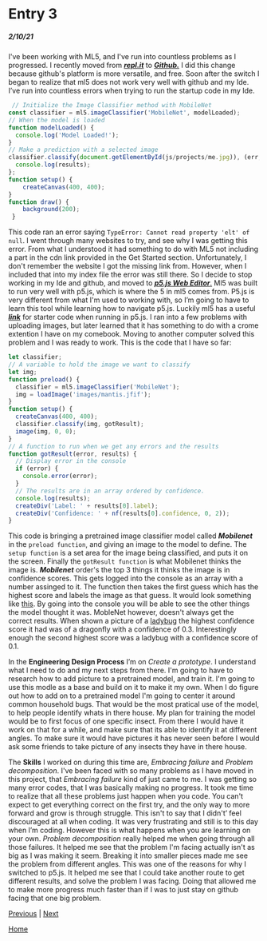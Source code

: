 # Entry 3
##### 2/10/21

I've been working with ML5, and I've run into countless problems as I progressed. I recently moved from <a href="https://repl.it">_**repl.it**_</a> to <a href="https://github.com">_**Github.**_</a> I did this change because github's platform is more versatile, and free.
Soon after the switch I began to realize that ml5 does not work very well with github and my Ide. I’ve run into countless errors when trying to run the startup code in my Ide.
```javascript
 // Initialize the Image Classifier method with MobileNet
const classifier = ml5.imageClassifier('MobileNet', modelLoaded);
// When the model is loaded
function modelLoaded() {
  console.log('Model Loaded!');
}
// Make a prediction with a selected image
classifier.classify(document.getElementById(js/projects/me.jpg)), (err, results) => {
  console.log(results);
};
function setup() {
    createCanvas(400, 400);
}
function draw() {
    background(200);
 }
```
This code ran an error saying `TypeError: Cannot read property 'elt' of null`. I went through many websites to try, and see why I was getting this error. 
From what I understood it had something to do with ML5 not including a part in the cdn link provided in the Get Started section. Unfortunately, I don't remember the website I got the missing link from.
However, when I included that into my index file the error was still there. So I decide to stop working in my Ide and github, and moved to <a href= "https://editor.p5js.org/">_**p5.js Web Editor**_.</a> Ml5 was built to run very well with p5.js, which  is where the 5 in ml5 comes from.
P5.js is very different from what I'm used to working with, so I’m going to have to learn this tool while learning how to navigate p5.js. Luckily ml5 has a useful <a href = "https://editor.p5js.org/ml5/sketches/ImageClassification">_**link**_</a> for starter code when running in p5.js. 
I ran into a few problems with uploading images, but later learned that it has something to do with a crome extention I have on my comebook. Moving to another computer solved this problem and I was ready to work. This is the code that I have so far:
```javascript 
let classifier;
// A variable to hold the image we want to classify
let img;
function preload() {
  classifier = ml5.imageClassifier('MobileNet');
  img = loadImage('images/mantis.jfif');
}
function setup() {
  createCanvas(400, 400);
  classifier.classify(img, gotResult);
  image(img, 0, 0);
}
// A function to run when we get any errors and the results
function gotResult(error, results) {
  // Display error in the console
  if (error) {
    console.error(error);
  }
  // The results are in an array ordered by confidence.
  console.log(results);
  createDiv('Label: ' + results[0].label);
  createDiv('Confidence: ' + nf(results[0].confidence, 0, 2));
}
```
This code is bringing a pretrained image classifier model called _**Mobilenet**_ in the `preload function`, and giving an image to the model to define. The `setup function` is a set area for the image being classified, and puts it on the screen.
Finally the `gotResult function` is what Mobilenet thinks the image is. _**Mobilenet**_ order's the top 3 things it thinks the image is in confidence scores. This gets logged into the console as an array with a number assinged to it.
The function then takes the first guess which has the highest score and labels the image as that guess. It would look something like <a href ="https://editor.p5js.org/gerardb2827/present/2wK8TJO8u">this</a>. By going into the console you will be able to see the other things the model thought it was.
MobleNet however, doesn't always get the correct results. When shown a picture of a <a href = "https://editor.p5js.org/gerardb2827/present/mUx1bUh1o">ladybug</a> the highest confidence score it had was of a dragonfly with a confidence of 0.3. Interestingly enough the second highest score was a ladybug with a confidence score of 0.1. 
 
In the **Engineering Design Process** I’m on _Create a prototype_. I understand what I need to do and my next steps from there. I'm going to have to research how to add picture to a pretrained model, and train it. I'm going to use this modle as a base and build on it to make it my own. 
When I do figure out how to add on to a pretrained model I'm going to center it around common household bugs. That would be the most pratical use of the model, to help people identify whats in there house. My plan for training the model would be to first focus of one specific insect. From there I would have it work on that for a while, and make sure that its able to identify it at different angles.
To make sure it would have pictures it has never seen before I would ask some friends to take picture of any insects they have in there house. 

The **Skills** I worked on during this time are, _Embracing failure_ and _Problem decomposition_. I've been faced with so many problems as I have moved in this project, that _Embracing failure_ kind of just came to me. I was getting so many error codes, that I was basically making no progress. 
It took me time to realize that all these problems just happen when you code. You can't expect to get everything correct on the first try, and the only way to more forward and grow is through struggle. This isn't to say that I didn't’ feel discouraged at all when coding. It was very frustrating and still is to this day when I’m coding. However this is what happens when you are learning on your own. 
_Problem decomposition_ really helped me when going through all those failures. It helped me see that the problem I'm facing actually isn't as big as I was making it seem. Breaking it into smaller pieces made me see the problem from different angles. This was one of the reasons for why I switched to p5.js.
It helped me see that I could take another route to get different results, and solve the problem I was facing. Doing that allowed me to make more progress much faster than if I was to just stay on github facing that one big problem.

[Previous](entry02.md) | [Next](entry04.md)

[Home](../README.md)